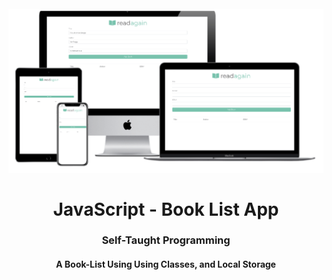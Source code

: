 <h1 align="center">
<br>
  <img src="img/booklist.png" width="600">
  <br>
    <br>
  JavaScript - Book List App
  <br>
</h1>

<h3 align="center">Self-Taught Programming</h3>

<h4 align="center">A Book-List Using Using Classes, and Local Storage</h4>